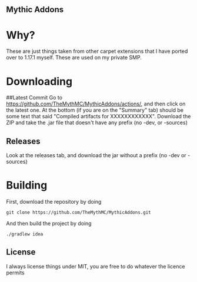 ## Mythic Addons

# Why?
These are just things taken from other carpet extensions that I have ported over to 1.17.1 myself. These are used on my private SMP.

# Downloading

##Latest Commit
Go to https://github.com/TheMythMC/MythicAddons/actions/, and then click on the latest one. At the bottom (if you are on the "Summary" tab) should be some text that said "Compiled artifacts for XXXXXXXXXXXX". Download the ZIP and take the .jar file that doesn't have any prefix (no -dev, or -sources)

## Releases
Look at the releases tab, and download the jar without a prefix (no -dev or -sources)

# Building

First, download the repository by doing
```
git clone https://github.com/TheMythMC/MythicAddons.git
```
And then build the project by doing
```
./gradlew idea
```

## License

I always license things under MIT, you are free to do whatever the licence permits
